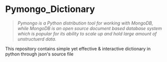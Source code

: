 # Pymongo_Dictionary
> *Pymongo is a Python distribution tool for working with MongoDB, while MongoDB is 
an open source document based database system which is popular for its ability to 
scale up and hold large amount of unstructuerd data.* <br>

This repository contains simple yet effective & interactive dictionary in python 
through json's source file  
